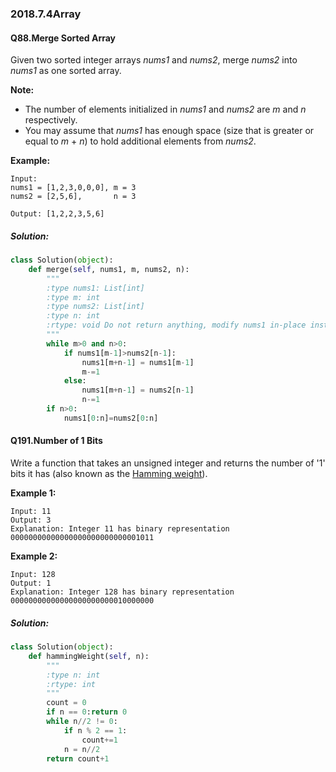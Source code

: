 ### 2018.7.4Array

#### Q88.Merge Sorted Array

Given two sorted integer arrays *nums1* and *nums2*, merge *nums2* into *nums1* as one sorted array.

**Note:**

- The number of elements initialized in *nums1* and *nums2* are *m* and *n* respectively.
- You may assume that *nums1* has enough space (size that is greater or equal to *m* + *n*) to hold additional elements from *nums2*.

**Example:**

```
Input:
nums1 = [1,2,3,0,0,0], m = 3
nums2 = [2,5,6],       n = 3

Output: [1,2,2,3,5,6]
```

##### Solution:

```python
class Solution(object):
    def merge(self, nums1, m, nums2, n):
        """
        :type nums1: List[int]
        :type m: int
        :type nums2: List[int]
        :type n: int
        :rtype: void Do not return anything, modify nums1 in-place instead.
        """
        while m>0 and n>0:
            if nums1[m-1]>nums2[n-1]:
                nums1[m+n-1] = nums1[m-1]
                m-=1
            else:
                nums1[m+n-1] = nums2[n-1]
                n-=1
        if n>0:
            nums1[0:n]=nums2[0:n]
```

#### Q191.Number of 1 Bits

Write a function that takes an unsigned integer and returns the number of '1' bits it has (also known as the [Hamming weight](http://en.wikipedia.org/wiki/Hamming_weight)).

**Example 1:**

```
Input: 11
Output: 3
Explanation: Integer 11 has binary representation 00000000000000000000000000001011 
```

**Example 2:**

```
Input: 128
Output: 1
Explanation: Integer 128 has binary representation 00000000000000000000000010000000
```

##### Solution:

```python
class Solution(object):
    def hammingWeight(self, n):
        """
        :type n: int
        :rtype: int
        """
        count = 0
        if n == 0:return 0
        while n//2 != 0:
            if n % 2 == 1:
                count+=1
            n = n//2
        return count+1
```

